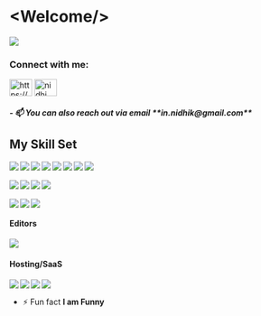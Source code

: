 <h1 align="left">&lt;Welcome/&gt;</h1>
<!-- <h1 align="center">Hi 👋, I'm Nidhi a full-time Frontend developer 👨‍💻 🚀</h1>
<h3 align="center">A Passionate Front End Developer</h3> -->

<img src="https://readme-typing-svg.herokuapp.com/?&font=Roboto&color=023b95&size=30&lines=Hi+There+👋!+I%27m+Nidhi+Kumari;Welcome+to+my+GitHub+Profile+👩‍💻!++++++;I%27m+a+Software+Engineer+👩‍💻++++++;Intrested+in+Learning+new+skills++++++++++;Constantly+Pushing+my+Limits+🚀+++++++++;I+love+creating+seamless+user+++++++;experiences+and+crafting+clean+++++++,;maintainable+code+.+++++++++++;💬+Ask+me+about+Frontend**" />

<h3 align="left">Connect with me:</h3>
<p align="left">
<a href="https://www.linkedin.com/in/nidhiikumari/" target="blank"><img align="center" src="https://raw.githubusercontent.com/rahuldkjain/github-profile-readme-generator/master/src/images/icons/Social/linked-in-alt.svg" alt="https://www.linkedin.com/in/nidhiikumari/" height="30" width="40" /></a>
<a href="https://instagram.com/n_i_d_h_e" target="blank"><img align="center" src="https://raw.githubusercontent.com/rahuldkjain/github-profile-readme-generator/master/src/images/icons/Social/instagram.svg" alt="nidhi" height="30" width="40" /></a>
</p>
<h5>
- 📫 You can also reach out via email **in.nidhik@gmail.com**
</h5>

<h2 align='left'>My Skill Set</h2>
<img align='left' src='https://img.shields.io/badge/javascript-%23323330.svg?style=for-the-badge&logo=javascript&logoColor=%23F7DF1E' />
<img align = 'left'  src='https://img.shields.io/badge/react-%2320232a.svg?style=for-the-badge&logo=react&logoColor=%2361DAFB' />
<img align='left' src='https://img.shields.io/badge/Next-black?style=for-the-badge&logo=next.js&logoColor=white' />
<img src='https://img.shields.io/badge/typescript-%23007ACC.svg?style=for-the-badge&logo=typescript&logoColor=white' align ='left />
<img align = 'left' src='https://img.shields.io/badge/redux-%23593d88.svg?style=for-the-badge&logo=redux&logoColor=white' />
<img align = 'left' src='https://img.shields.io/badge/tailwindcss-%2338B2AC.svg?style=for-the-badge&logo=tailwind-css&logoColor=white' /><img src='https://img.shields.io/badge/python-3670A0?style=for-the-badge&logo=python&logoColor=ffdd54' align='left' /><img src='https://img.shields.io/badge/css3-%231572B6.svg?style=for-the-badge&logo=css3&logoColor=white' align='left' /><img align = 'left' src='https://img.shields.io/badge/html5-%23E34F26.svg?style=for-the-badge&logo=html5&logoColor=white' /><br /><br /><img src='https://img.shields.io/badge/-AntDesign-%230170FE?style=for-the-badge&logo=ant-design&logoColor=white' /><img align='left' src='https://img.shields.io/badge/bootstrap-%238511FA.svg?style=for-the-badge&logo=bootstrap&logoColor=white' />
<img align='left' src='https://img.shields.io/badge/MUI-%230081CB.svg?style=for-the-badge&logo=mui&logoColor=white' />
<img align = 'left' src='https://img.shields.io/badge/SASS-hotpink.svg?style=for-the-badge&logo=SASS&logoColor=white' />
<br /><br />
<img src='https://img.shields.io/badge/NPM-%23CB3837.svg?style=for-the-badge&logo=npm&logoColor=white' /><img src='https://img.shields.io/badge/node.js-6DA55F?style=for-the-badge&logo=node.js&logoColor=white' align='left' /><img src='https://img.shields.io/badge/NODEMON-%23323330.svg?style=for-the-badge&logo=nodemon&logoColor=%BBDEAD' align='left' />
<br />
 <h4 align='left'>Editors</h4>
  <img src='https://img.shields.io/badge/Visual%20Studio%20Code-0078d7.svg?style=for-the-badge&logo=visual-studio-code&logoColor=white' align='left' />                                                                                         <br />
<h4 align='left'> Hosting/SaaS</h4>
 <img src='https://img.shields.io/badge/firebase-%23039BE5.svg?style=for-the-badge&logo=firebase' align='left' />
 <img src='https://img.shields.io/badge/github%20pages-121013?style=for-the-badge&logo=github&logoColor=white' align='left' />
 <img src='https://img.shields.io/badge/vercel-%23000000.svg?style=for-the-badge&logo=vercel&logoColor=white' align='left' />
 <img src='https://img.shields.io/badge/netlify-%23000000.svg?style=for-the-badge&logo=netlify&logoColor=#00C7B7' />
<br />                                                                               

- ⚡ Fun fact **I am Funny**

